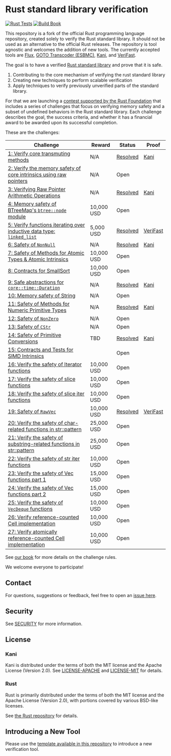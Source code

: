 # Rust standard library verification

[![Rust Tests](https://github.com/model-checking/verify-rust-std/actions/workflows/rustc.yml/badge.svg)](https://github.com/model-checking/verify-rust-std/actions/workflows/rustc.yml)
[![Build Book](https://github.com/model-checking/verify-rust-std/actions/workflows/book.yml/badge.svg)](https://github.com/model-checking/verify-rust-std/actions/workflows/book.yml)


This repository is a fork of the official Rust programming
language repository, created solely to verify the Rust standard
library. It should not be used as an alternative to the official
Rust releases. The repository is tool agnostic and welcomes the addition of
new tools. The currently accepted tools are [Flux](https://model-checking.github.io/verify-rust-std/tools/flux.html), [GOTO Transcoder (ESBMC)](https://model-checking.github.io/verify-rust-std/tools/goto-transcoder.html), [Kani](https://model-checking.github.io/verify-rust-std/tools/kani.html), and [VeriFast](https://model-checking.github.io/verify-rust-std/tools/verifast.html).

The goal is to have a verified [Rust standard library](https://doc.rust-lang.org/std/) and prove that it is safe.
1. Contributing to the core mechanism of verifying the rust standard library
2. Creating new techniques to perform scalable verification
3. Apply techniques to verify previously unverified parts of the standard library.

For that we are launching a [contest supported by the Rust Foundation](https://foundation.rust-lang.org/news/rust-foundation-collaborates-with-aws-initiative-to-verify-rust-standard-libraries/)
that includes a series of challenges that focus on verifying
memory safety and a subset of undefined behaviors in the Rust standard library.
Each challenge describes the goal, the success criteria, and whether it has a financial award to be awarded upon its
successful completion.

These are the challenges:

| Challenge | Reward | Status | Proof |
| --------- | ------ | ------ | ----- |
| [1: Verify core transmuting methods](https://model-checking.github.io/verify-rust-std/challenges/0001-core-transmutation.html) | N/A | [Resolved](https://github.com/model-checking/verify-rust-std/issues/19) | [Kani](https://github.com/model-checking/verify-rust-std/blob/main/library/core/src/intrinsics/mod.rs) |
| [2: Verify the memory safety of core intrinsics using raw pointers](https://model-checking.github.io/verify-rust-std/challenges/0002-intrinsics-memory.html) | N/A | Open | |
| [3: Verifying Raw Pointer Arithmetic Operations](https://model-checking.github.io/verify-rust-std/challenges/0003-pointer-arithmentic.html) | N/A | [Resolved](https://github.com/model-checking/verify-rust-std/pull/212) | [Kani](https://github.com/model-checking/verify-rust-std/pull/212/files) |
| [4: Memory safety of BTreeMap's `btree::node` module](https://model-checking.github.io/verify-rust-std/challenges/0004-btree-node.html) | 10,000 USD | Open | |
| [5: Verify functions iterating over inductive data type: `linked_list`](https://model-checking.github.io/verify-rust-std/challenges/0005-linked-list.html) | 5,000 USD | [Resolved](https://github.com/model-checking/verify-rust-std/pull/238) | [VeriFast](https://github.com/model-checking/verify-rust-std/tree/main/verifast-proofs/alloc/collections/linked_list.rs) |
| [6: Safety of `NonNull`](https://model-checking.github.io/verify-rust-std/challenges/0006-nonnull.html) | N/A | [Resolved](https://github.com/model-checking/verify-rust-std/pull/247) | [Kani](https://github.com/model-checking/verify-rust-std/blob/main/library/core/src/ptr/non_null.rs) |
| [7: Safety of Methods for Atomic Types & Atomic Intrinsics](https://model-checking.github.io/verify-rust-std/challenges/0007-atomic-types.html) | 10,000 USD | Open | |
| [8: Contracts for SmallSort](https://model-checking.github.io/verify-rust-std/challenges/0008-smallsort.html) | 10,000 USD | Open | |
| [9: Safe abstractions for `core::time::Duration`](https://model-checking.github.io/verify-rust-std/challenges/0009-duration.html) | N/A | [Resolved](https://github.com/model-checking/verify-rust-std/pull/136) | [Kani](https://github.com/model-checking/verify-rust-std/blob/main/library/core/src/time.rs) |
| [10: Memory safety of String](https://model-checking.github.io/verify-rust-std/challenges/0010-string.html) | N/A | Open | |
| [11: Safety of Methods for Numeric Primitive Types](https://model-checking.github.io/verify-rust-std/challenges/0011-floats-ints.html) | N/A | [Resolved](https://github.com/model-checking/verify-rust-std/issues/59) | [Kani](https://github.com/model-checking/verify-rust-std/tree/main/library/core/src/num) |
| [12: Safety of `NonZero`](https://model-checking.github.io/verify-rust-std/challenges/0012-nonzero.html) | N/A | Open | |
| [13: Safety of `CStr`](https://model-checking.github.io/verify-rust-std/challenges/0013-cstr.html) | N/A | Open | |
| [14: Safety of Primitive Conversions](https://model-checking.github.io/verify-rust-std/challenges/0014-convert-num.html) | TBD | [Resolved](https://github.com/model-checking/verify-rust-std/pull/247) | [Kani](https://github.com/model-checking/verify-rust-std/blob/main/library/core/src/convert/num.rs) |
| [15: Contracts and Tests for SIMD Intrinsics](https://model-checking.github.io/verify-rust-std/challenges/0015-intrinsics-simd.html) | | Open | |
| [16: Verify the safety of Iterator functions](https://model-checking.github.io/verify-rust-std/challenges/0016-iter.html) | 10,000 USD | Open | |
| [17: Verify the safety of slice functions](https://model-checking.github.io/verify-rust-std/challenges/0017-slice.html) | 10,000 USD | Open | |
| [18: Verify the safety of slice iter functions](https://model-checking.github.io/verify-rust-std/challenges/0018-slice-iter.html) | 10,000 USD | Open | |
| [19: Safety of `RawVec`](https://model-checking.github.io/verify-rust-std/challenges/0019-rawvec.html) | 10,000 USD | [Resolved](https://github.com/model-checking/verify-rust-std/pull/422) | [VeriFast](https://github.com/model-checking/verify-rust-std/tree/main/verifast-proofs/alloc/raw_vec/mod.rs) |
| [20: Verify the safety of char-related functions in str::pattern](https://model-checking.github.io/verify-rust-std/challenges/0020-str-pattern-pt1.html) | 25,000 USD | Open | |
| [21: Verify the safety of substring-related functions in str::pattern](https://model-checking.github.io/verify-rust-std/challenges/0021-str-pattern-pt2.html) | 25,000 USD | Open | |
| [22: Verify the safety of str iter functions](https://model-checking.github.io/verify-rust-std/challenges/0022-str-iter.html) | 10,000 USD | Open | |
| [23: Verify the safety of Vec functions part 1](https://model-checking.github.io/verify-rust-std/challenges/0023-vec-pt1.html) | 15,000 USD | Open | |
| [24: Verify the safety of Vec functions part 2](https://model-checking.github.io/verify-rust-std/challenges/0024-vec-pt2.html) | 15,000 USD | Open | |
| [25: Verify the safety of `VecDeque` functions](https://model-checking.github.io/verify-rust-std/challenges/0025-vecdeque.html) | 10,000 USD | Open | |
| [26: Verify reference-counted Cell implementation](https://model-checking.github.io/verify-rust-std/challenges/0026-rc.html) | 10,000 USD | Open | |
| [27: Verify atomically reference-counted Cell implementation](https://model-checking.github.io/verify-rust-std/challenges/0027-arc.html) | 10,000 USD | Open | |

See [our book](https://model-checking.github.io/verify-rust-std/intro.html) for more details on the challenge rules.

We welcome everyone to participate!

## Contact

For questions, suggestions or feedback, feel free to open an [issue here](https://github.com/model-checking/verify-rust-std/issues).

## Security

See [SECURITY](https://github.com/model-checking/kani/security/policy) for more information.

## License

### Kani
Kani is distributed under the terms of both the MIT license and the Apache License (Version 2.0).
See [LICENSE-APACHE](https://github.com/model-checking/kani/blob/main/LICENSE-APACHE) and [LICENSE-MIT](https://github.com/model-checking/kani/blob/main/LICENSE-MIT) for details.

### Rust
Rust is primarily distributed under the terms of both the MIT license and the Apache License (Version 2.0), with portions covered by various BSD-like licenses.

See [the Rust repository](https://github.com/rust-lang/rust) for details.

## Introducing a New Tool

Please use the [template available in this repository](./doc/src/tool_template.md) to introduce a new verification tool.
